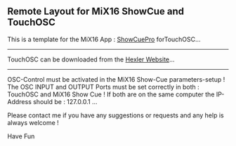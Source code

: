 ## Remote Layout for MiX16 ShowCue and TouchOSC
This is a template for the MiX16 App : [ShowCuePro](https://mix16showcue.com/) forTouchOSC...

---
TouchOSC can be downloaded from the [Hexler Website](https://hexler.net/touchosc)...  

---
OSC-Control must be activated in the MiX16 Show-Cue parameters-setup !   
The OSC INPUT and OUTPUT Ports must be set correctly in both : TouchOSC and MiX16 Show Cue !  If both are on the same computer the IP-Address should be : 127.0.0.1 ...       

Please contact me if you have any suggestions or requests and any help is always welcome !

Have Fun
